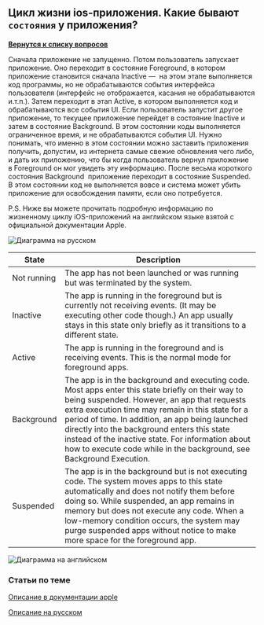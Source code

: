 ## Цикл жизни ios-приложения. Какие бывают `состояния` у приложения?

[**Вернутся к списку вопросов**](https://github.com/CoBug92/Interview_iOS/blob/master/README.md)

Сначала приложение не запущенно. Потом пользователь запускает приложение. Оно переходит в состояние Foreground, в котором приложение становится сначала Inactive —  на этом этапе выполняется код программы, но не обрабатываются события интерфейса пользователя (интерфейс не отображается, касания не обрабатываются и.т.п.). Затем переходит в этап Active, в котором выполняется код и обрабатываются все события UI.
Если пользователь запустит другое приложение, то текущее приложение перейдет в состояние Inactive и затем в состояние Background. В этом состоянии коды выполняется ограниченное время, и не обрабатываются события UI. Нужно понимать, что именно в этом состоянии можно заставить приложения получить, допустим, из интернета самые свежие обновления чего либо, и дать их приложению, что бы когда пользователь вернул приложение в Foreground он мог увидеть эту информацию.
После весьма короткого состояния Background  приложение переходит в состояние Suspended. В этом состоянии код не выполняется вовсе и система может убить приложение для освобождения памяти, если оно потребуется.

P.S. Ниже вы можете прочитать подробную информацию по жизненному циклу iOS-приложений на английском языке взятой с официальной документации Apple.

![Диаграмма на русском](http://proswift.ru/wp-content/uploads/2015/10/AplicationLifeCycle_proSwift_ru-600x648.jpg)

|State      | Description|
|-----------|------------|
|Not running|The app has not been launched or was running but was terminated by the system.|
|Inactive| The app is running in the foreground but is currently not receiving events. (It may be executing other code though.) An app usually stays in this state only briefly as it transitions to a different state.|
|Active|The app is running in the foreground and is receiving events. This is the normal mode for foreground apps.|
|Background|The app is in the background and executing code. Most apps enter this state briefly on their way to being suspended. However, an app that requests extra execution time may remain in this state for a period of time. In addition, an app being launched directly into the background enters this state instead of the inactive state. For information about how to execute code while in the background, see Background Execution.|
|Suspended| The app is in the background but is not executing code. The system moves apps to this state automatically and does not notify them before doing so. While suspended, an app remains in memory but does not execute any code. When a low-memory condition occurs, the system may purge suspended apps without notice to make more space for the foreground app.|


![Диаграмма на английском](https://developer.apple.com/library/content/documentation/iPhone/Conceptual/iPhoneOSProgrammingGuide/Art/high_level_flow_2x.png)


### Статьи по теме
[Описание в документации apple](https://developer.apple.com/library/content/documentation/iPhone/Conceptual/iPhoneOSProgrammingGuide/TheAppLifeCycle/TheAppLifeCycle.html)

[Описание на русском](http://proswift.ru/ios-application-lifecycle-ili-zhiznennyj-cikl-ios-prilozheniya/)
